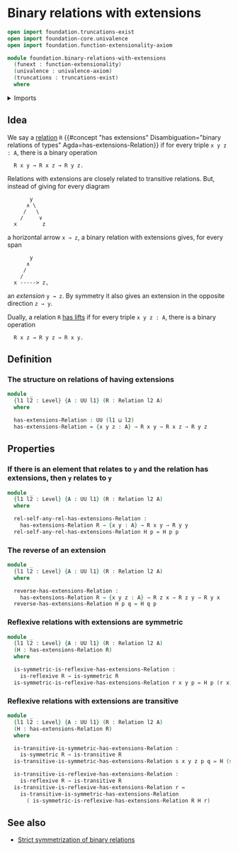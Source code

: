 # Binary relations with extensions

```agda
open import foundation.truncations-exist
open import foundation-core.univalence
open import foundation.function-extensionality-axiom

module foundation.binary-relations-with-extensions
  (funext : function-extensionality)
  (univalence : univalence-axiom)
  (truncations : truncations-exist)
  where
```

<details><summary>Imports</summary>

```agda
open import foundation.binary-relations funext univalence truncations
open import foundation.dependent-pair-types
open import foundation.iterated-dependent-product-types funext
open import foundation.universe-levels

open import foundation-core.propositions
```

</details>

## Idea

We say a [relation](foundation.binary-relations.md) `R`
{{#concept "has extensions" Disambiguation="binary relations of types" Agda=has-extensions-Relation}}
if for every triple `x y z : A`, there is a binary operation

```text
  R x y → R x z → R y z.
```

Relations with extensions are closely related to transitive relations. But,
instead of giving for every diagram

```text
       y
      ∧ \
     /   \
    /     ∨
  x        z
```

a horizontal arrow `x → z`, a binary relation with extensions gives, for every
span

```text
       y
      ∧
     /
    /
  x -----> z,
```

an _extension_ `y → z`. By symmetry it also gives an extension in the opposite
direction `z → y`.

Dually, a relation `R`
[has lifts](foundation.binary-relations-with-extensions.md) if for every triple
`x y z : A`, there is a binary operation

```text
  R x z → R y z → R x y.
```

## Definition

### The structure on relations of having extensions

```agda
module _
  {l1 l2 : Level} {A : UU l1} (R : Relation l2 A)
  where

  has-extensions-Relation : UU (l1 ⊔ l2)
  has-extensions-Relation = {x y z : A} → R x y → R x z → R y z
```

## Properties

### If there is an element that relates to `y` and the relation has extensions, then `y` relates to `y`

```agda
module _
  {l1 l2 : Level} {A : UU l1} (R : Relation l2 A)
  where

  rel-self-any-rel-has-extensions-Relation :
    has-extensions-Relation R → {x y : A} → R x y → R y y
  rel-self-any-rel-has-extensions-Relation H p = H p p
```

### The reverse of an extension

```agda
module _
  {l1 l2 : Level} {A : UU l1} (R : Relation l2 A)
  where

  reverse-has-extensions-Relation :
    has-extensions-Relation R → {x y z : A} → R z x → R z y → R y x
  reverse-has-extensions-Relation H p q = H q p
```

### Reflexive relations with extensions are symmetric

```agda
module _
  {l1 l2 : Level} {A : UU l1} (R : Relation l2 A)
  (H : has-extensions-Relation R)
  where

  is-symmetric-is-reflexive-has-extensions-Relation :
    is-reflexive R → is-symmetric R
  is-symmetric-is-reflexive-has-extensions-Relation r x y p = H p (r x)
```

### Reflexive relations with extensions are transitive

```agda
module _
  {l1 l2 : Level} {A : UU l1} (R : Relation l2 A)
  (H : has-extensions-Relation R)
  where

  is-transitive-is-symmetric-has-extensions-Relation :
    is-symmetric R → is-transitive R
  is-transitive-is-symmetric-has-extensions-Relation s x y z p q = H (s x y q) p

  is-transitive-is-reflexive-has-extensions-Relation :
    is-reflexive R → is-transitive R
  is-transitive-is-reflexive-has-extensions-Relation r =
    is-transitive-is-symmetric-has-extensions-Relation
      ( is-symmetric-is-reflexive-has-extensions-Relation R H r)
```

## See also

- [Strict symmetrization of binary relations](foundation.strict-symmetrization-binary-relations.md)

